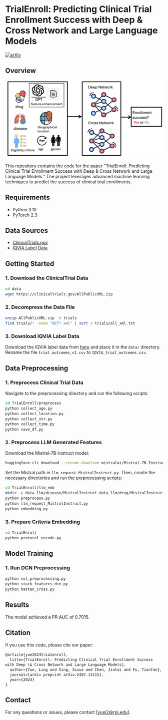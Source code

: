 # TrialEnroll: Predicting Clinical Trial Enrollment Success with Deep & Cross Network and Large Language Models

[![arXiv](https://img.shields.io/badge/arXiv-2407.13115-b31b1b.svg)](https://arxiv.org/abs/2407.13115)

## Overview
![TrialEnroll Overview](trialenroll.png)

This repository contains the code for the paper "TrialEnroll: Predicting Clinical Trial Enrollment Success with Deep & Cross Network and Large Language Models." The project leverages advanced machine learning techniques to predict the success of clinical trial enrollments.

## Requirements
- Python 3.10
- PyTorch 2.3

## Data Sources
- [ClinicalTrials.gov](https://clinicaltrials.gov)
- [IQVIA Label Data](https://github.com/futianfan/clinical-trial-outcome-prediction/tree/main/IQVIA)

## Getting Started

### 1. Download the ClinicalTrial Data
```bash
cd data
wget https://clinicaltrials.gov/AllPublicXML.zip
```

### 2. Decompress the Data File
```bash
unzip AllPublicXML.zip -d trials
find trials/* -name "NCT*.xml" | sort > trials/all_xml.txt
```

### 3. Download IQVIA Label Data
Download the IQVIA label data from [here](https://github.com/futianfan/clinical-trial-outcome-prediction/tree/main/IQVIA) and place it in the `data/` directory. Rename the file `trial_outcomes_v1.csv` to `IQVIA_trial_outcomes.csv`.

## Data Preprocessing

### 1. Preprocess Clinical Trial Data
Navigate to the preprocessing directory and run the following scripts:
```bash
cd TrialEnroll/preprocess
python collect_age.py
python collect_location.py
python collect_str.py
python collect_time.py
python save_df.py
```

### 2. Preprocess LLM Generated Features
Download the Mistral-7B-Instruct model:
```bash
huggingface-cli download --resume-download mistralai/Mistral-7B-Instruct-v0.3 --local-dir 7B-Instruct-v0.3
```
Set the Mistral path in `llm_request_MistralInstruct.py`. Then, create the necessary directories and run the preprocessing scripts:
```bash
cd TrialEnroll/llm_emb
mkdir -p data_llm/disease/MistralInstruct data_llm/drug/MistralInstruct
python preprocess.py
python llm_request_MistralInstruct.py
python embedding.py
```

### 3. Prepare Criteria Embedding
```bash
cd TrialEnroll
python protocol_encode.py
```

## Model Training

### 1. Run DCN Preprocessing
```bash
python col_preprocessing.py
python stack_features_dcn.py
python hatten_cross.py
```

## Results
The model achieved a PR AUC of 0.7015.

## Citation
If you use this code, please cite our paper:
```
@article{yue2024trialenroll,
  title={TrialEnroll: Predicting Clinical Trial Enrollment Success with Deep \& Cross Network and Large Language Models},
  author={Yue, Ling and Xing, Sixue and Chen, Jintai and Fu, Tianfan},
  journal={arXiv preprint arXiv:2407.13115},
  year={2024}
}
```

## Contact
For any questions or issues, please contact [yuel2@rpi.edu].

